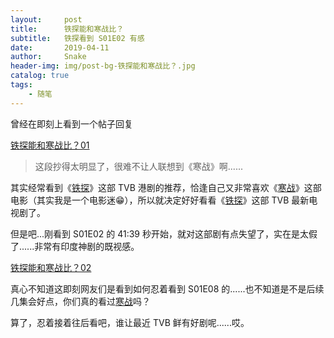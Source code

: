 ```yaml
---
layout:     post
title:      铁探能和寒战比？
subtitle:   铁探看到 S01E02 有感
date:       2019-04-11
author:     Snake
header-img: img/post-bg-铁探能和寒战比？.jpg
catalog: true
tags:
    - 随笔
---
```




曾经在即刻上看到一个帖子回复

[铁探能和寒战比？01](img/post-铁探能和寒战比？-01.PNG "铁探能和寒战比？01")

> 这段抄得太明显了，很难不让人联想到《寒战》啊......

其实经常看到《[铁探](https://zh.wikipedia.org/zh-my/%E9%90%B5%E6%8E%A2 "铁探")》这部 TVB 港剧的推荐，恰逢自己又非常喜欢《[寒战](https://zh.wikipedia.org/zh/%E5%AF%92%E6%88%B0 "寒战")》这部电影（其实我是一个电影迷😁），所以就决定好好看看《[铁探](https://zh.wikipedia.org/zh-my/%E9%90%B5%E6%8E%A2 "铁探")》这部 TVB 最新电视剧了。

但是吧...刚看到 S01E02 的  41:39 秒开始，就对这部剧有点失望了，实在是太假了......非常有印度神剧的既视感。

[铁探能和寒战比？02](img/post-铁探能和寒战比？-02.gif "铁探能和寒战比？02")

真心不知道这即刻网友们是看到如何忍着看到 S01E08 的......也不知道是不是后续几集会好点，你们真的看过[寒战](https://zh.wikipedia.org/zh/%E5%AF%92%E6%88%B0 "寒战")吗？

算了，忍着接着往后看吧，谁让最近 TVB 鲜有好剧呢......哎。
